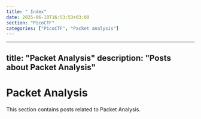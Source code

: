 ```yaml
---
title: " Index"
date: 2025-06-10T16:53:53+03:00
section: "PicoCTF"
categories: ["PicoCTF", "Packet analysis"]
---
```

---
title: "Packet Analysis"
description: "Posts about Packet Analysis"
---

# Packet Analysis

This section contains posts related to Packet Analysis.
